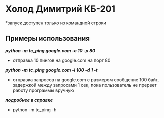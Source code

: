 # Холод Димитрий КБ-201

*запуск доступен только из командной строки
## Примеры использования
***python -m tc_ping google.com -c 10 -p 80***
- отправка 10 пингов на google.com на порт 80

***python -m tc_ping google.com -l 100 -d 1 -t***
- отправка запросов на google.com с размером сообщение 100 байт,
 задержкой между запросами 1 сек, пока пользователь не прервет работу программы вручную


***подробнее в справке***
- python -m tc_ping -h
